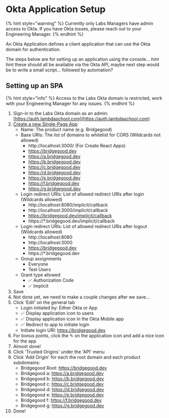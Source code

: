 # Okta Application Setup

{% hint style="warning" %}
Currently only Labs Managers have admin access to Okta. If you have Okta issues, please reach out to your Engineering Manager.
{% endhint %}

An Okta Application defines a client application that can use the Okta domain for authentication.

The steps below are for setting up an application using the console... _hint hint_ these should all be available via the Okta API, maybe next step would be to write a small script... followed by automation?

## Setting up an SPA

{% hint style="info" %}
Access to the Labs Okta domain is restricted, work with your Engineering Manager for any issues.
{% endhint %}

1. Sign-in to the Labs Okta domain as an admin: [https://auth.lambdaschool.com](https://auth.lambdaschool.com)
2. [Create a new Single-Page App](https://dev-625244-admin.okta.com/dev/console/apps/new)
   * Name: The product name \(e.g. Bridgegood\)
   * Base URIs: The list of domains to whitelist for CORS \(Wildcards not allowed\)
     * http://localhost:3000/ \(For Create React Apps\)
     * https://bridgegood.dev
     * https://a.bridgegood.dev
     * https://b.bridgegood.dev
     * https://c.bridgegood.dev
     * https://d.bridgegood.dev
     * https://e.bridgegood.dev
     * https://f.bridgegood.dev
     * https://g.bridgegood.dev
   * Login redirect URIs: List of allowed redirect URIs after login \(Wildcards allowed\)
     * http://localhost:8080/implicit/callback
     * http://localhost:3000/implicit/callback
     * https://bridgegood.dev/implicit/callback
     * https://\*.bridgegood.dev/implicit/callback
   * Login redirect URIs: List of allowed redirect URIs after logout \(Wildcards allowed\)
     * http://localhost:8080
     * http://localhost:3000
     * https://bridgegood.dev
     * https://\*.bridgegood.dev
   * Group assignments
     * Everyone
     * Test Users
   * Grant type allowed
     * ✅ Authorization Code
     * ✅ Implicit
3. Save
4. Not done yet, we need to make a couple changes after we save...
5. Click 'Edit' on the general tab
   * Login initiated by: Either Okta or App
   * ✅ Display application icon to users
   * ✅ Display application icon in the Okta Mobile app
   * ✅ Redirect to app to initiate login
   * Initiate login URI: https://bridgegood.dev
6. For bonus points, click the ✎ on the application icon and add a nice icon for the app
7. Almost done!
8. Click 'Trusted Origins' under the 'API' menu
9. Click 'Add Origin' for each the root domain and each product subdomains:
   * Bridgegood Root: https://bridgegood.dev
   * Bridgegood a: https://a.bridgegood.dev
   * Bridgegood b: https://b.bridgegood.dev
   * Bridgegood c: https://c.bridgegood.dev
   * Bridgegood d: https://d.bridgegood.dev
   * Bridgegood e: https://e.bridgegood.dev
   * Bridgegood f: https://f.bridgegood.dev
   * Bridgegood g: https://g.bridgegood.dev
10. Done!

